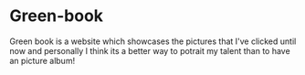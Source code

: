 # Green-book
 Green book is a website which showcases the pictures that I've clicked until now and personally I think its a better way to potrait my talent than to have an picture album!
